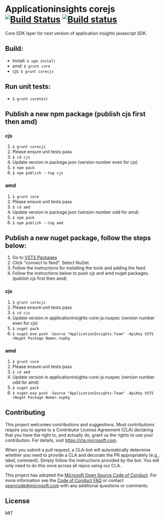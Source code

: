 # Applicationinsights corejs [![Build Status](https://travis-ci.org/Microsoft/applicationinsights-core-js.svg?branch=master)](https://travis-ci.org/Microsoft/applicationinsights-core-js) [![Build status](https://dev.azure.com/mseng/AppInsights/_apis/build/status/AppInsights%20-%20DevTools/1DS%20JavaScript%20SDK%20-%20Core)](https://dev.azure.com/mseng/AppInsights/_build/latest?definitionId=7605)

Core SDK layer for next version of application insights javascript SDK.

## Build:
- Install: `$ npm install`
- amd:  `$ grunt core`
- cjs: `$ grunt corecjs`

## Run unit tests:
- `$ grunt coretest`

## Publish a new npm package (publish cjs first then amd)
### cjs
1. `$ grunt corecjs`  
2. Please ensure unit tests pass  
3. `$ cd cjs`
4. Update version in package.json (version number even for cjs)  
5. `$ npm pack`
6. `$ npm publish --tag cjs`

### amd
1. `$ grunt core`  
2. Please ensure unit tests pass  
3. `$ cd amd`
4. Update version in package.json (version number odd for amd)   
5. `$ npm pack`
6. `$ npm publish --tag amd`

## Publish a new nuget package, follow the steps below:
1. Go to [VSTS Packages](https://mseng.visualstudio.com/AppInsights/\_packaging?feed=ApplicationInsights-Team&\_a=feed)
2. Click "connect to feed". Select NuGet.
3. Follow the instructions for installing the tools and adding the feed.
4. Follow the instructions below to push cjs and amd nuget packages. (publish cjs first then amd)

### cjs
1. `$ grunt corecjs`  
2. Please ensure unit tests pass  
3. `$ cd cjs`
4. Update version in applicationinsights-core-js.nuspec (version number even for cjs)  
5. `$ nuget pack`
6. `$ nuget.exe push -Source "ApplicationInsights-Team" -ApiKey VSTS <Nuget Package Name>.nupkg`

### amd
1. `$ grunt core`  
2. Please ensure unit tests pass  
3. `$ cd amd`
4. Update version in applicationinsights-core-js.nuspec (version number odd for amd)
5. `$ nuget pack`
6. `$ nuget.exe push -Source "ApplicationInsights-Team" -ApiKey VSTS <Nuget Package Name>.nupkg`

## Contributing

This project welcomes contributions and suggestions.  Most contributions require you to agree to a
Contributor License Agreement (CLA) declaring that you have the right to, and actually do, grant us
the rights to use your contribution. For details, visit https://cla.microsoft.com.

When you submit a pull request, a CLA-bot will automatically determine whether you need to provide
a CLA and decorate the PR appropriately (e.g., label, comment). Simply follow the instructions
provided by the bot. You will only need to do this once across all repos using our CLA.

This project has adopted the [Microsoft Open Source Code of Conduct](https://opensource.microsoft.com/codeofconduct/).
For more information see the [Code of Conduct FAQ](https://opensource.microsoft.com/codeofconduct/faq/) or
contact [opencode@microsoft.com](mailto:opencode@microsoft.com) with any additional questions or comments.

## License

MIT

